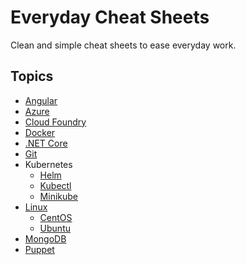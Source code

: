 # Everyday Cheat Sheets

Clean and simple cheat sheets to ease everyday work.

## Topics

- [Angular](./docs/angular.md)
- [Azure](./docs/azure.md)
- [Cloud Foundry](./docs/cloudfoundry.md)
- [Docker](./docs/docker.md)
- [.NET Core](./docs/dotnetcore.md)
- [Git](./docs/git.md)
- Kubernetes
  - [Helm](./docs/helm.md)
  - [Kubectl](./docs/kubectl.md)
  - [Minikube](./docs/minikube.md)
- [Linux](./docs/linux.md)
  - [CentOS](./docs/centos.md)
  - [Ubuntu](./docs/ubuntu.md)
- [MongoDB](./docs/mongodb.md)
- [Puppet](./docs/puppet.md)
